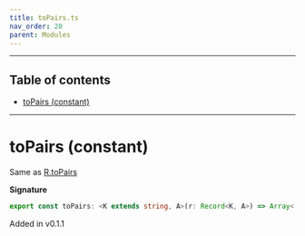 ```yaml
---
title: toPairs.ts
nav_order: 20
parent: Modules
---
```


---

<h2 class="text-delta">Table of contents</h2>

- [toPairs (constant)](#topairs-constant)

---

# toPairs (constant)

Same as [R.toPairs](https://ramdajs.com/docs/#toPairs)

**Signature**

```ts
export const toPairs: <K extends string, A>(r: Record<K, A>) => Array<[K, A]> = ...
```

Added in v0.1.1
